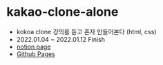 # kakao-clone-alone

- kokoa clone 강의를 듣고 혼자 만들어본다 (html, css)
- 2022.01.04 ~ 2022.01.12 Finish
- [notion page](https://www.notion.so/daf2046bea104e828857e334694b9917)
- [Github Pages](https://eunjeong-97.github.io/kakao-clone-alone/)